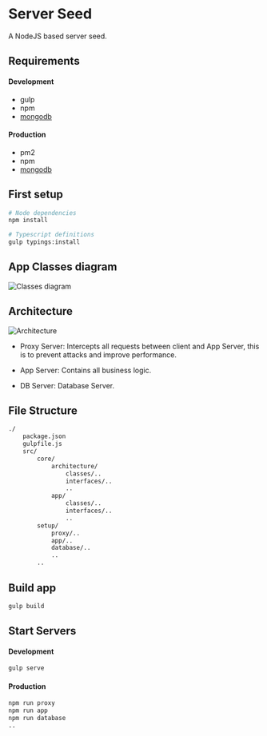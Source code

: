 Server Seed
===========

A NodeJS based server seed.

## Requirements

#### Development
- gulp
- npm
- [mongodb](https://docs.mongodb.com/manual/installation/)

#### Production
- pm2
- npm
- [mongodb](https://docs.mongodb.com/manual/installation/)

## First setup
```bash
# Node dependencies
npm install

# Typescript definitions
gulp typings:install
```

## App Classes diagram

![Classes diagram](media/app-classes-diagram.png)

## Architecture

![Architecture](media/architecture.png)

- Proxy Server: Intercepts all requests between client and App Server, this is to prevent attacks and improve performance.

- App Server: Contains all business logic.

- DB Server: Database Server.


## File Structure

```bash
./
	package.json
	gulpfile.js
	src/
		core/
			architecture/
				classes/..
				interfaces/..
				..
			app/
				classes/..
				interfaces/..
				..
		setup/
			proxy/..
			app/..
			database/..
			..
		..
```

## Build app
```bash
gulp build
```

## Start Servers

#### Development
```bash
gulp serve
```

#### Production
```bash
npm run proxy
npm run app
npm run database
..
```

